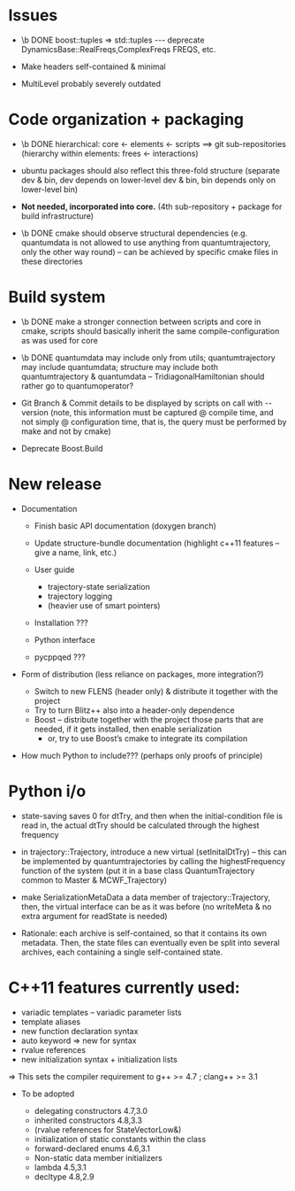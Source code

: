 Issues
======

* \b DONE boost::tuples => std::tuples --- deprecate DynamicsBase::RealFreqs,ComplexFreqs FREQS, etc.

* Make headers self-contained & minimal

* MultiLevel probably severely outdated
  

# Code organization + packaging

  * \b DONE hierarchical: core <- elements <- scripts ==> git sub-repositories (hierarchy within elements: frees <- interactions)
  
  * ubuntu packages should also reflect this three-fold structure (separate dev & bin, dev depends on lower-level dev & bin, bin depends only on lower-level bin)
  
  * <b>Not needed, incorporated into core.</b> (4th sub-repository + package for build infrastructure)
  
  * \b DONE cmake should observe structural dependencies (e.g. quantumdata is not allowed to use anything from quantumtrajectory, only the other way round) – can be achieved by specific cmake files in these directories


# Build system

* \b DONE make a stronger connection between scripts and core in cmake, scripts should basically inherit the same compile-configuration as was used for core

* \b DONE quantumdata may include only from utils; quantumtrajectory may include quantumdata; structure may include both quantumtrajectory & quantumdata – TridiagonalHamiltonian should rather go to quantumoperator?

* Git Branch & Commit details to be displayed by scripts on call with --version (note, this information must be captured @ compile time, and not simply @ configuration time, that is, the query must be performed by make and not by cmake)

* Deprecate Boost.Build

  
# New release

  * Documentation
  
    * Finish basic API documentation (doxygen branch)
    * Update structure-bundle documentation (highlight c++11 features – give a name, link, etc.)
    * User guide
      * trajectory-state serialization
      * trajectory logging
      * (heavier use of smart pointers)
    * Installation ???
    
    * Python interface
    * pycppqed ???
    
  * Form of distribution (less reliance on packages, more integration?)
  
    * Switch to new FLENS (header only) & distribute it together with the project
    * Try to turn Blitz++ also into a header-only dependence
    * Boost – distribute together with the project those parts that are needed, if it gets installed, then enable serialization
      * or, try to use Boost’s cmake to integrate its compilation
    
  * How much Python to include??? (perhaps only proofs of principle)


# Python i/o

  * state-saving saves 0 for dtTry, and then when the initial-condition file is read in, the actual dtTry should be calculated through the highest frequency
  
  * in trajectory::Trajectory, introduce a new virtual (setInitalDtTry) – this can be implemented by quantumtrajectories by calling the highestFrequency function of the system (put it in a base class QuantumTrajectory common to Master & MCWF_Trajectory)
  
  * make SerializationMetaData a data member of trajectory::Trajectory, then, the virtual interface can be as it was before (no writeMeta & no extra argument for readState is needed)
  
  * Rationale: each archive is self-contained, so that it contains its own metadata. Then, the state files can eventually even be split into several archives, each containing a single self-contained state.
  

# C++11 features currently used:

  * variadic templates – variadic parameter lists
  * template aliases
  * new function declaration syntax
  * auto keyword => new for syntax
  * rvalue references
  * new initialization syntax + initialization lists
  
  => This sets the compiler requirement to g++ >= 4.7 ; clang++ >= 3.1

  * To be adopted
  
    * delegating constructors 4.7,3.0
    * inherited constructors 4.8,3.3
    * (rvalue references for StateVectorLow&)
    * initialization of static constants within the class
    * forward-declared enums 4.6,3.1
    * Non-static data member initializers
    * lambda 4.5,3.1
    * decltype 4.8,2.9
